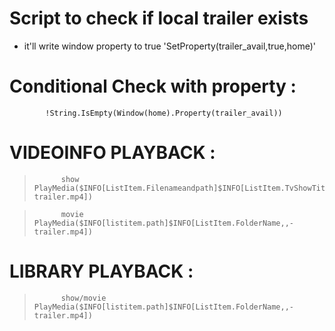 # Script to check if local trailer exists

- it'll write window property to true 'SetProperty(trailer_avail,true,home)'

# Conditional Check with property :
			
			!String.IsEmpty(Window(home).Property(trailer_avail))

# VIDEOINFO PLAYBACK :

>			show	PlayMedia($INFO[ListItem.Filenameandpath]$INFO[ListItem.TvShowTitle,,-trailer.mp4])
		
		
>			movie	PlayMedia($INFO[listitem.path]$INFO[ListItem.FolderName,,-trailer.mp4])
			
# LIBRARY PLAYBACK :
			
>			show/movie 	PlayMedia($INFO[listitem.path]$INFO[ListItem.FolderName,,-trailer.mp4])
